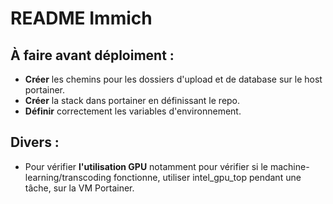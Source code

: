 # README Immich

## À faire avant déploiment :

- **Créer** les chemins pour les dossiers d'upload et de database sur le host portainer. 
- **Créer** la stack dans portainer en définissant le repo.
- **Définir** correctement les variables d'environnement.

## Divers :

- Pour vérifier **l'utilisation GPU** notamment pour vérifier si le machine-learning/transcoding fonctionne, utiliser intel_gpu_top pendant une tâche, sur la VM Portainer. 